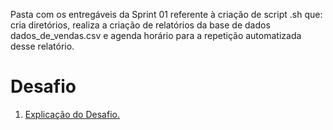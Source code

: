 Pasta com os entregáveis da Sprint 01 referente à criação de script .sh que: cria diretórios, realiza a criação de relatórios da base de dados dados_de_vendas.csv e agenda horário para a repetição automatizada desse relatório.

# Desafio


1. [Explicação do Desafio.](sprint_01/Desafio)


